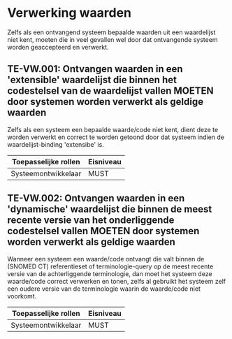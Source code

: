 ﻿# Verwerking waarden

Zelfs als een ontvangend systeem bepaalde waarden uit een waardelijst niet kent, moeten die in veel gevallen wel door
dat ontvangende systeem worden geaccepteerd en verwerkt.

## TE-VW.001: Ontvangen waarden in een 'extensible' waardelijst die binnen het codestelsel van de waardelijst vallen MOETEN door systemen worden verwerkt als geldige waarden

Zelfs als een systeem een bepaalde waarde/code niet kent, dient deze te worden verwerkt en correct te worden getoond
door dat systeem indien de waardelijst-binding 'extensibe' is.

| Toepasselijke rollen | Eisniveau |
|----------------------|-----------|
| Systeemontwikkelaar  | MUST      |

## TE-VW.002: Ontvangen waarden in een 'dynamische' waardelijst die binnen de meest recente versie van het onderliggende codestelsel vallen MOETEN door systemen worden verwerkt als geldige waarden

Wanneer een systeem een waarde/code ontvangt die valt binnen de (SNOMED CT) referentieset of terminologie-query op de
meest recente versie van de achterliggende terminologie, dan moet het systeem deze waarde/code correct verwerken en
tonen, zelfs al gebruikt het systeem zelf een oudere versie van de terminologie waarin de waarde/code niet voorkomt.

| Toepasselijke rollen | Eisniveau |
|----------------------|-----------|
| Systeemontwikkelaar  | MUST      |